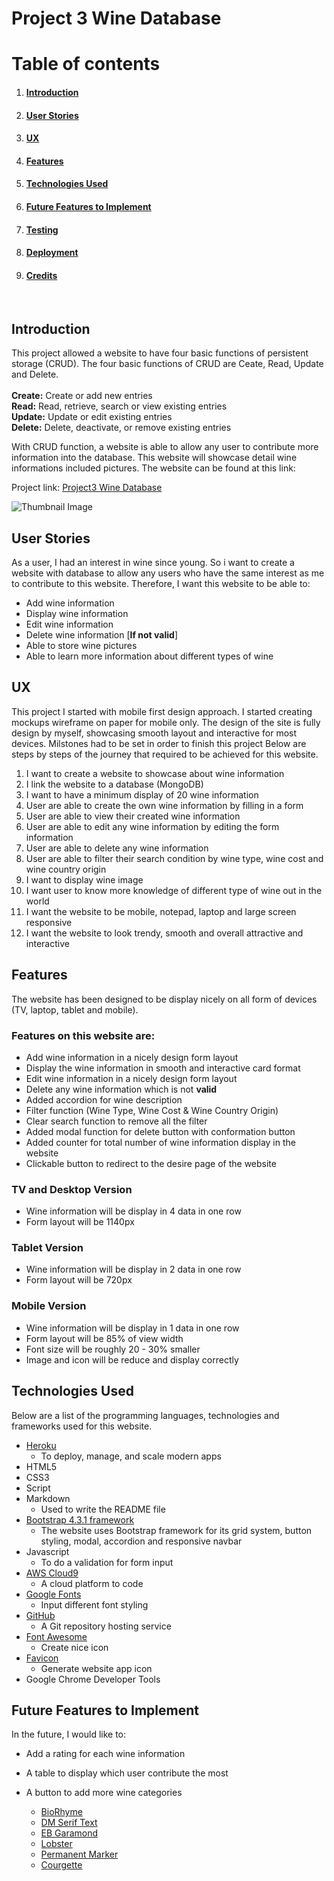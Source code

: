 # Project 3 Wine Database
# Table of contents
1. #### [Introduction](#introduction)
2. #### [User Stories](#userstories)
3. #### [UX](#UX)
4. #### [Features](#features)
5. #### [Technologies Used](#technology)
6. #### [Future Features to Implement](#implement)
7. #### [Testing](#testing)
8. #### [Deployment](#Deployment)
9. #### [Credits](#Credits)

<br>


## Introduction <a name="introduction"></a>
This project allowed a website to have four basic functions of persistent storage (CRUD). The four basic functions of CRUD are Ceate, Read, Update and Delete. <br> <br>
**Create:** Create or add new entries <br>
**Read:** Read, retrieve, search or view existing entries <br>
**Update:** Update or edit existing entries <br>
**Delete:** Delete, deactivate, or remove existing entries <br>

With CRUD function, a website is able to allow any user to contribute more information into the database. This website will showcase detail wine informations included pictures. The website can be found at this link:

Project link: [Project3 Wine Database](https://ysl-wine-database.herokuapp.com/)


![Thumbnail Image](https://github.com/YiShengLee/Project3-Wine-Database/raw/master/static/img/Website_layout.PNG)

## User Stories <a name="userstories"></a>
As a user, I had an interest in wine since young. So i want to create a website with database to allow any users who have the same interest as me to contribute to this website. Therefore, I want this website to be able to:
- Add wine information
- Display wine information
- Edit wine information
- Delete wine information [**If not valid**]
- Able to store wine pictures
- Able to learn more information about different types of wine

## UX <a name="UX"></a>
This project I started with mobile first design approach. I started creating mockups wireframe on paper for mobile only. The design of the site is fully design by myself, showcasing smooth layout and interactive for most devices. Milstones had to be set in order to finish this project Below are steps by steps of the journey that required to be achieved for this website.
1. I want to create a website to showcase about wine information
2. I link the website to a database (MongoDB)
3. I want to have a minimum display of 20 wine information
4. User are able to create the own wine information by filling in a form
5. User are able to view their created wine information
6. User are able to edit any wine information by editing the form information
7. User are able to delete any wine information
8. User are able to filter their search condition by wine type, wine cost and wine country origin
9. I want to display wine image
10. I want user to know more knowledge of different type of wine out in the world
11. I want the website to be mobile, notepad, laptop and large screen responsive
12. I want the website to look trendy, smooth and overall attractive and interactive

## Features <a name="features"></a>
The website has been designed to be display nicely on all form of devices (TV, laptop, tablet and mobile).

### Features on this website are:
- Add wine information in a nicely design form layout
- Display the wine information in smooth and interactive card format
- Edit wine information in a nicely design form layout
- Delete any wine information which is not **valid**
- Added accordion for wine description
- Filter function (Wine Type, Wine Cost & Wine Country Origin)
- Clear search function to remove all the filter
- Added modal function for delete button with conformation button
- Added counter for total number of wine information display in the website
- Clickable button to redirect to the desire page of the website

### TV and Desktop Version
- Wine information will be display in 4 data in one row
- Form layout will be 1140px

### Tablet Version
- Wine information will be display in 2 data in one row
- Form layout will be 720px

### Mobile Version
- Wine information will be display in 1 data in one row
- Form layout will be 85% of view width
- Font size will be roughly 20 - 30% smaller
- Image and icon will be reduce and display correctly

## Technologies Used <a name="technology"></a>
Below are a list of the programming languages, technologies and frameworks used for this website.
- [Heroku](https://www.heroku.com/home)
    - To deploy, manage, and scale modern apps 
- HTML5
- CSS3
- Script
- Markdown
    - Used to write the README file
- [Bootstrap 4.3.1 framework](https://getbootstrap.com/)
    - The website uses Bootstrap framework for its grid system, button styling, modal, accordion and responsive navbar 
- Javascript
    - To do a validation for form input 
- [AWS Cloud9](https://aws.amazon.com/cloud9/)
    - A cloud platform to code 
- [Google Fonts](https://fonts.google.com/)
    - Input different font styling 
- [GitHub](https://github.com/)
    - A Git repository hosting service 
- [Font Awesome](https://fontawesome.com/)
    - Create nice icon 
- [Favicon](https://www.favicon-generator.org/)
    - Generate website app icon
- Google Chrome Developer Tools

## Future Features to Implement <a name="implement"></a>
In the future, I would like to:
- Add a rating for each wine information
- A table to display which user contribute the most
- A button to add more wine categories





    - [BioRhyme](https://fonts.google.com/?query=BioRhyme)
    - [DM Serif Text](https://fonts.google.com/?query=DM+Serif+Text)
    - [EB Garamond](https://fonts.google.com/?query=EB+Garamond)
    - [Lobster](https://fonts.google.com/?query=Lobster)
    - [Permanent Marker](https://fonts.google.com/?query=Permanent+Marker)
    - [Courgette](https://fonts.google.com/?query=Courgette)





